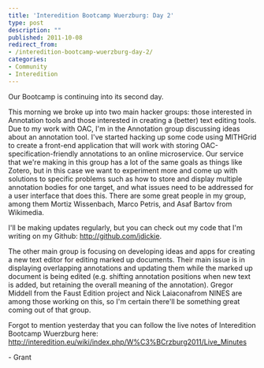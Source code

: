 ```yaml
---
title: 'Interedition Bootcamp Wuerzburg: Day 2'
type: post
description: ""
published: 2011-10-08
redirect_from: 
- /interedition-bootcamp-wuerzburg-day-2/
categories:
- Community
- Interedition
---
```

Our Bootcamp is continuing into its second day.

This morning we broke up into two main hacker groups: those interested in Annotation tools and those interested in creating a (better) text editing tools. Due to my work with OAC, I'm in the Annotation group discussing ideas about an annotation tool. I've started hacking up some code using MITHGrid to create a front-end application that will work with storing OAC-specification-friendly annotations to an online microservice. Our service that we're making in this group has a lot of the same goals as things like Zotero, but in this case we want to experiment more and come up with solutions to specific problems such as how to store and display multiple annotation bodies for one target, and what issues need to be addressed for a user interface that does this. There are some great people in my group, among them Mortiz Wissenbach, Marco Petris, and Asaf Bartov from Wikimedia.

I'll be making updates regularly, but you can check out my code that I'm writing on my Github: <http://github.com/jdickie>.

The other main group is focusing on developing ideas and apps for creating a new text editor for editing marked up documents. Their main issue is in displaying overlapping annotations and updating them while the marked up document is being edited (e.g. shifting annotation positions when new text is added, but retaining the overall meaning of the annotation). Gregor Middell from the Faust Edition project and Nick Laiaconafrom NINES are among those working on this, so I'm certain there'll be something great coming out of that group.

Forgot to mention yesterday that you can follow the live notes of Interedition Bootcamp Wuerzburg here: <http://interedition.eu/wiki/index.php/W%C3%BCrzburg2011/Live_Minutes>

\- Grant
